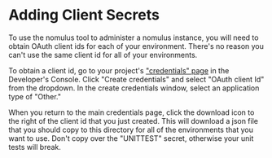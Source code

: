 
# Adding Client Secrets

To use the nomulus tool to administer a nomulus instance, you will need to
obtain OAuth client ids for each of your environment.  There's no reason you
can't use the same client id for all of your environments.

To obtain a client id, go to your project's ["credentials"
page](https://console.developers.google.com/apis/credentials) in the Developer's
Console.  Click "Create credentials" and select "OAuth client Id" from the
dropdown.  In the create credentials window, select an application type of
"Other."

When you return to the main credentials page, click the download icon to the
right of the client id that you just created.  This will download a json file
that you should copy to this directory for all of the environments that you
want to use.  Don't copy over the "UNITTEST" secret, otherwise your unit tests
will break.
